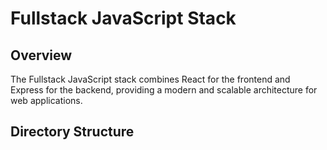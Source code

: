 # Fullstack JavaScript Stack

## Overview

The Fullstack JavaScript stack combines React for the frontend and Express for the backend, providing a modern and scalable architecture for web applications.

## Directory Structure
